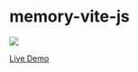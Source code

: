 # memory-vite-js

![](https://repository-images.githubusercontent.com/532033887/2614a8cd-b85f-45c4-8715-ce8ee7b965d4)

[Live Demo](https://vercel.com/dashboard)
